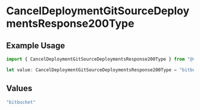 # CancelDeploymentGitSourceDeploymentsResponse200Type

## Example Usage

```typescript
import { CancelDeploymentGitSourceDeploymentsResponse200Type } from "@vercel/sdk/models/operations/canceldeployment.js";

let value: CancelDeploymentGitSourceDeploymentsResponse200Type = "bitbucket";
```

## Values

```typescript
"bitbucket"
```